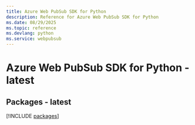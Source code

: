 ```yaml
---
title: Azure Web PubSub SDK for Python
description: Reference for Azure Web PubSub SDK for Python
ms.date: 08/29/2025
ms.topic: reference
ms.devlang: python
ms.service: webpubsub
---
```

# Azure Web PubSub SDK for Python - latest
## Packages - latest
[!INCLUDE [packages](web-pubsub-index.md)]